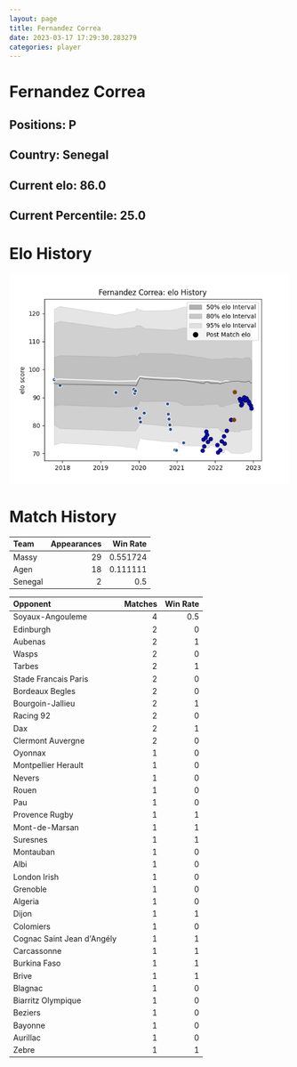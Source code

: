 ```yaml
---  
layout: page  
title: Fernandez Correa  
date: 2023-03-17 17:29:30.283279  
categories: player  
---
```

# Fernandez Correa

## Positions: P

## Country: Senegal

## Current elo: 86.0

## Current Percentile: 25.0

# Elo History


![elo history](history_FernandezCorrea.png)
# Match History


| Team    |   Appearances |   Win Rate |
|:--------|--------------:|-----------:|
| Massy   |            29 |   0.551724 |
| Agen    |            18 |   0.111111 |
| Senegal |             2 |   0.5      |

| Opponent                   |   Matches |   Win Rate |
|:---------------------------|----------:|-----------:|
| Soyaux-Angouleme           |         4 |        0.5 |
| Edinburgh                  |         2 |        0   |
| Aubenas                    |         2 |        1   |
| Wasps                      |         2 |        0   |
| Tarbes                     |         2 |        1   |
| Stade Francais Paris       |         2 |        0   |
| Bordeaux Begles            |         2 |        0   |
| Bourgoin-Jallieu           |         2 |        1   |
| Racing 92                  |         2 |        0   |
| Dax                        |         2 |        1   |
| Clermont Auvergne          |         2 |        0   |
| Oyonnax                    |         1 |        0   |
| Montpellier Herault        |         1 |        0   |
| Nevers                     |         1 |        0   |
| Rouen                      |         1 |        0   |
| Pau                        |         1 |        0   |
| Provence Rugby             |         1 |        1   |
| Mont-de-Marsan             |         1 |        1   |
| Suresnes                   |         1 |        1   |
| Montauban                  |         1 |        0   |
| Albi                       |         1 |        0   |
| London Irish               |         1 |        0   |
| Grenoble                   |         1 |        0   |
| Algeria                    |         1 |        0   |
| Dijon                      |         1 |        1   |
| Colomiers                  |         1 |        0   |
| Cognac Saint Jean d'Angély |         1 |        1   |
| Carcassonne                |         1 |        1   |
| Burkina Faso               |         1 |        1   |
| Brive                      |         1 |        1   |
| Blagnac                    |         1 |        0   |
| Biarritz Olympique         |         1 |        0   |
| Beziers                    |         1 |        0   |
| Bayonne                    |         1 |        0   |
| Aurillac                   |         1 |        0   |
| Zebre                      |         1 |        1   |